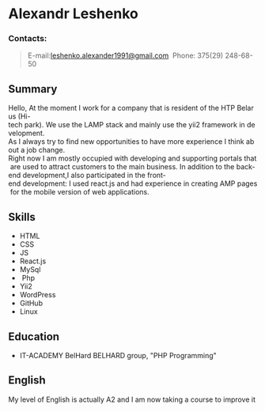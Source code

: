 # Alexandr Leshenko


### Contacts:
> E-mail:leshenko.alexander1991@gmail.com 
> Phone: 375(29) 248-68-50


## Summary
Hello, At the moment I work for a company that is resident of the HTP Belarus (Hi-tech park). We use the LAMP stack and mainly use the yii2 framework in development.
As I always try to find new opportunities to have more experience I think about a job change.
Right now I am mostly occupied with developing and supporting portals that are used to attract customers to the main business. In addition to the back-end development,I also participated in the front-end development: I used react.js and had experience in creating AMP pages for the mobile version of web applications. 


## Skills
* HTML
* CSS
* JS
* React.js
* MySql
*  Php
* Yii2
* WordPress
* GitHub
* Linux


## Education
* IT-ACADEMY BelHard BELHARD group, "PHP Programming"


## English
My level of English is actually A2 and I am now taking a course to improve it
